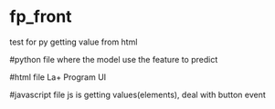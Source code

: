 # fp_front

test for py getting value from html

#python file
where the model use the feature to predict

#html file
La+ Program UI

#javascript file
js is getting values(elements), deal with button event
